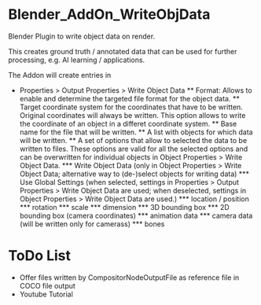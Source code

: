 # Blender_AddOn_WriteObjData
Blender Plugin to write object data on render.

This creates ground truth / annotated data that can be used for further
processing, e.g. AI learning / applications.

The Addon will create entries in
* Properties > Output Properties > Write Object Data
** Format: Allows to enable and determine the targeted file format for the object data.
** Target coordinate system for the coordinates that have to be written. Original coordinates will always be written. This option allows to write the coordinate of an object in a differet coordinate system.
** Base name for the file that will be written.
** A list with objects for which data will be written.
** A set of options that allow to selected the data to be written to files. These options are valid for all the selected options and can be overwritten for individual objects in Object Properties > Write Object Data.
*** Write Object Data (only in Object Properties > Write Object Data; alternative way to (de-)select objects for writing data)
*** Use Global Settings (when selected, settings in Properties > Output Properties > Write Object Data are used; when deselected, settings in Object Properties > Write Object Data are used.)
*** location / position
*** rotation
*** scale
*** dimension
*** 3D bounding box
*** 2D bounding box (camera coordinates)
*** animation data
*** camera data (will be written only for camerass)
*** bones

# ToDo List
* Offer files written by CompositorNodeOutputFile as reference file in COCO file output
* Youtube Tutorial
